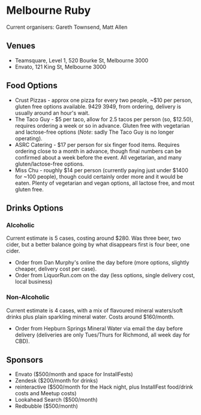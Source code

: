Melbourne Ruby
==============

Current organisers: Gareth Townsend, Matt Allen

## Venues

* Teamsquare, Level 1, 520 Bourke St, Melbourne 3000
* Envato, 121 King St, Melbourne 3000

## Food Options

* Crust Pizzas - approx one pizza for every two people, ~$10 per person, gluten free options available. 9429 3949, from ordering, delivery is usually around an hour's wait.
* The Taco Guy - $5 per taco, allow for 2.5 tacos per person (so, $12.50), requires ordering a week or so in advance. Gluten free with vegetarian and lactose-free options (*Note*: sadly The Taco Guy is no longer operating).
* ASRC Catering - $17 per person for six finger food items. Requires ordering close to a month in advance, though final numbers can be confirmed about a week before the event. All vegetarian, and many gluten/lactose-free options.
* Miss Chu - roughly $14 per person (currently paying just under $1400 for ~100 people), though could certainly order more and it would be eaten. Plenty of vegetarian and vegan options, all lactose free, and most gluten free.

## Drinks Options

### Alcoholic

Current estimate is 5 cases, costing around $280. Was three beer, two cider, but a better balance going by what disappears first is four beer, one cider.

* Order from Dan Murphy's online the day before (more options, slightly cheaper, delivery cost per case).
* Order from LiquorRun.com on the day (less options, single delivery cost, local business)

### Non-Alcoholic

Current estimate is 4 cases, with a mix of flavoured mineral waters/soft drinks plus plain sparkling mineral water. Costs around $160/month.

* Order from Hepburn Springs Mineral Water via email the day before delivery (deliveries are only Tues/Thurs for Richmond, all week day for CBD).

## Sponsors

* Envato ($500/month and space for InstallFests)
* Zendesk ($200/month for drinks)
* reinteractive ($500/month for the Hack night, plus InstallFest food/drink costs and Meetup costs)
* Lookahead Search ($500/month)
* Redbubble ($500/month)
